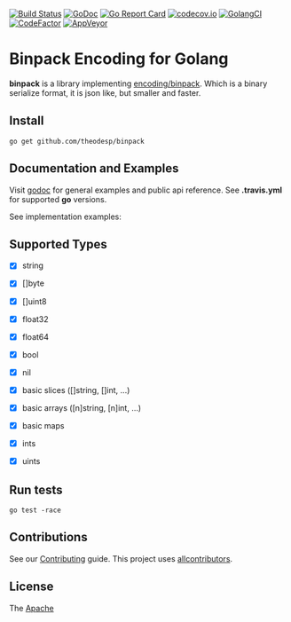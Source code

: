 [![Build Status](https://travis-ci.org/theodesp/binpack.svg)](https://travis-ci.org/theodesp/binpack)
[![GoDoc](https://godoc.org/github.com/theodesp/binpack?status.svg)](https://godoc.org/github.com/theodesp/binpack)
[![Go Report Card](https://goreportcard.com/badge/github.com/theodesp/binpack)](https://goreportcard.com/badge/github.com/theodesp/binpack)
[![codecov.io](https://codecov.io/github/theodesp/binpack/branch/master/graph/badge.svg)](https://codecov.io/github/theodesp/binpack)
[![GolangCI](https://golangci.com/badges/github.com/golangci/golangci-lint.svg)](https://golangci.com/r/github.com/theodesp/binpack)
[![CodeFactor](https://www.codefactor.io/repository/github/theodesp/binpack/badge)](https://www.codefactor.io/repository/github/theodesp/binpack)
[![AppVeyor](https://ci.appveyor.com/api/projects/status/0wdydpxh3o74vc9t?svg=true)](https://ci.appveyor.com/api/projects/status/0wdydpxh3o74vc9t?svg=true)

# Binpack Encoding for Golang

**binpack** is a library implementing [encoding/binpack](http://binpack.liaohuqiu.net/). Which is a 
binary serialize format, it is json like, but smaller and faster.

## Install

    go get github.com/theodesp/binpack

## Documentation and Examples

Visit [godoc](http://godoc.org/github.com/theodesp/binpack) for general examples and public api reference.
See **.travis.yml** for supported **go** versions.


See implementation examples:


## Supported Types

- [x] string
- [x] []byte
- [x] []uint8
- [x] float32
- [x] float64
- [x] bool
- [x] nil
- [x] basic slices ([]string, []int, ...)
- [x] basic arrays ([n]string, [n]int, ...)
- [x] basic maps
- [x] ints
- [x] uints


## Run tests

    go test -race
    
## Contributions

See our [Contributing](./CONTRIBUTING.md) guide. This project uses [allcontributors](https://allcontributors.org/).

## License

The [Apache](https://www.apache.org/licenses/LICENSE-2.0)
